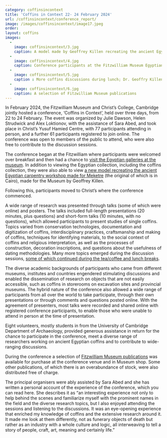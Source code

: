 ```yaml
---
category: coffinsincontext
title: 'Coffins in Context 22- 24 February 2024'
url: /coffinsincontext/conference_report/
image: /images/coffinsincontext/image17.jpeg
order: 
layout: coffins
images:
  -
    image: coffinsincontext/3.jpg 
    caption: A model made by Geoffrey Killen recreating the ancient Egyptian carpentry workshop made for Meketre
  -
    image: coffinsincontext/4.jpg 
    caption: Conference participants at the Fitzwilliam Museum Egyptian galleries
  -
    image: coffinsincontext/5.jpg
    caption : More coffins discussions during lunch; Dr. Geoffry Killen with conservators Mohamed Ragab and Ahmed Tarek from the Grand Egyptian Museum in Cairo
  -
    image: coffinsincontext/6.jpg 
    caption: A selection of Fitzwilliam Museum publications 
---
```


In February 2024, the Fitzwilliam Museum and Christ’s College, Cambridge jointly hosted a 
conference, ‘Coffins in Context’, held over three days, from 22 to 24 February. The event 
was organized by Julie Dawson, Helen Strudwick and Alex Loktionov, with the assistance of 
Sara Abed, and took place in Christ’s Yusuf Hamied Centre, with 77 participants attending 
in person, and a further 61 participants registered to join online. The conference was open
to members of the public to attend, who were also free to contribute to the discussion sessions.


The conference began at the Fitzwilliam where participants were welcomed over breakfast and
then had a chance to [visit the Egyptian galleries at the museum](/image/coffinsincontext/4.jpg).
In addition to viewing the Egyptian collection, including the coffins collection, they were also able to view [a new 
model recreating the ancient Egyptian carpentry workshop made for Meketre](/image/coffinsincontext/3.jpg)
(the original of which is in Cairo), made for the Museum by Geoffrey Killen.


Following this, participants moved to Christ’s where the conference commenced. 


A wide range of research was presented through talks (some of which were online) and posters. 
The talks included full-length presentations (20 minutes, plus questions) and short-form talks 
(10 minutes, with no questions), which allowed participants to present studies of single coffins. 
Topics varied from conservation technologies, documentation and digitization of coffins, 
interdisciplinary practices, craftsmanship and making of coffins, techniques for identifying 
materials, to the social context of coffins and religious interpretation, as well as the 
processes of construction, decoration inscriptions, and questions about the usefulness of 
dating methodologies. Many more topics emerged during the discussion sessions, [some of which 
continued during the tea/coffee and lunch breaks]((/image/coffinsincontext/5.jpg)). 


The diverse academic backgrounds of participants who came from different museums, institutes 
and countries engendered stimulating discussions and enabled the dissemination of research 
on objects that are not easily accessible, such as coffins in storerooms on excavation sites 
and provincial museums. The hybrid nature of the conference also allowed a wide range of 
participants from all over the world to take participate, through their own presentations 
or through comments and questions posted online. With the agreement of presenters, most talks 
were recorded and shared online with registered conference participants, to enable those who 
were unable to attend in person at the time of presentation.


Eight volunteers, mostly students in from the University of Cambridge Department of Archaeology, 
provided generous assistance in return for the chance to participate in the conference, meet 
a diverse range of researchers working on ancient Egyptian coffins and to contribute to 
wide-ranging discussions.


During the conference a selection of [Fitzwilliam Museum publications](/image/coffinsincontext/6.jpg)
was available for purchase at the conference venue and in Museum shop. Some other publications,
of which there is an overabundance of stock, were also distributed free of charge.


The principal organisers were ably assisted by Sara Abed and she has written a personal 
account of the experience of the conference, which you can read here. She describes it as
“an interesting experience not only to help behind the scenes and familiarize myself with 
the prominent names in the field and the diverse research topics, but I also enjoyed attending 
the sessions and listening to the discussions. It was an eye-opening experience that enriched 
my knowledge of coffins and the extensive research around it. It made me look at them differently, 
not as funerary objects of death but rather as an industry with a whole culture and logic, 
all interweaving to tell a story of people, craft, art, meaning and certainly life.” 

  
 

